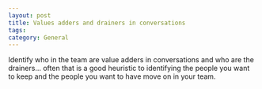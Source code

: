 ```yaml
---
layout: post
title: Values adders and drainers in conversations
tags: 
category: General
---
```

Identify who in the team are value adders in conversations and who are the drainers... often that is a good heuristic to identifying the people you want to keep and the people you want to have move on in your team.
